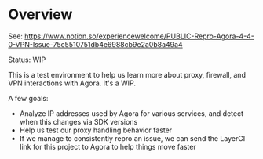 # Overview

See: https://www.notion.so/experiencewelcome/PUBLIC-Repro-Agora-4-4-0-VPN-Issue-75c5510751db4e6988cb9e2a0b8a49a4

Status: WIP

This is a test environment to help us learn more about proxy, firewall, and VPN interactions with Agora. It's a WIP.

A few goals:

- Analyze IP addresses used by Agora for various services, and detect when this changes via SDK versions
- Help us test our proxy handling behavior faster
- If we manage to consistently repro an issue, we can send the LayerCI link for this project to Agora to help things move faster